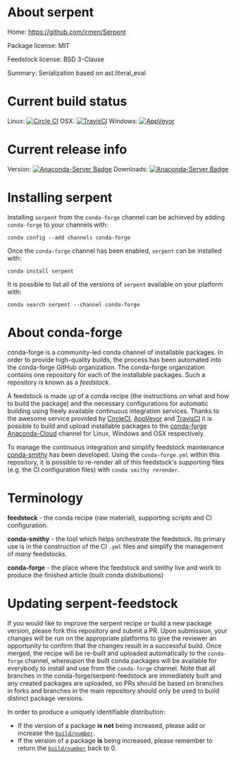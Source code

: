 About serpent
=============

Home: https://github.com/irmen/Serpent

Package license: MIT

Feedstock license: BSD 3-Clause

Summary: Serialization based on ast.literal_eval



Current build status
====================

Linux: [![Circle CI](https://circleci.com/gh/conda-forge/serpent-feedstock.svg?style=shield)](https://circleci.com/gh/conda-forge/serpent-feedstock)
OSX: [![TravisCI](https://travis-ci.org/conda-forge/serpent-feedstock.svg?branch=master)](https://travis-ci.org/conda-forge/serpent-feedstock)
Windows: [![AppVeyor](https://ci.appveyor.com/api/projects/status/github/conda-forge/serpent-feedstock?svg=True)](https://ci.appveyor.com/project/conda-forge/serpent-feedstock/branch/master)

Current release info
====================
Version: [![Anaconda-Server Badge](https://anaconda.org/conda-forge/serpent/badges/version.svg)](https://anaconda.org/conda-forge/serpent)
Downloads: [![Anaconda-Server Badge](https://anaconda.org/conda-forge/serpent/badges/downloads.svg)](https://anaconda.org/conda-forge/serpent)

Installing serpent
==================

Installing `serpent` from the `conda-forge` channel can be achieved by adding `conda-forge` to your channels with:

```
conda config --add channels conda-forge
```

Once the `conda-forge` channel has been enabled, `serpent` can be installed with:

```
conda install serpent
```

It is possible to list all of the versions of `serpent` available on your platform with:

```
conda search serpent --channel conda-forge
```


About conda-forge
=================

conda-forge is a community-led conda channel of installable packages.
In order to provide high-quality builds, the process has been automated into the
conda-forge GitHub organization. The conda-forge organization contains one repository
for each of the installable packages. Such a repository is known as a *feedstock*.

A feedstock is made up of a conda recipe (the instructions on what and how to build
the package) and the necessary configurations for automatic building using freely
available continuous integration services. Thanks to the awesome service provided by
[CircleCI](https://circleci.com/), [AppVeyor](http://www.appveyor.com/)
and [TravisCI](https://travis-ci.org/) it is possible to build and upload installable
packages to the [conda-forge](https://anaconda.org/conda-forge)
[Anaconda-Cloud](http://docs.anaconda.org/) channel for Linux, Windows and OSX respectively.

To manage the continuous integration and simplify feedstock maintenance
[conda-smithy](http://github.com/conda-forge/conda-smithy) has been developed.
Using the ``conda-forge.yml`` within this repository, it is possible to re-render all of
this feedstock's supporting files (e.g. the CI configuration files) with ``conda smithy rerender``.


Terminology
===========

**feedstock** - the conda recipe (raw material), supporting scripts and CI configuration.

**conda-smithy** - the tool which helps orchestrate the feedstock.
                   Its primary use is in the construction of the CI ``.yml`` files
                   and simplify the management of *many* feedstocks.

**conda-forge** - the place where the feedstock and smithy live and work to
                  produce the finished article (built conda distributions)


Updating serpent-feedstock
==========================

If you would like to improve the serpent recipe or build a new
package version, please fork this repository and submit a PR. Upon submission,
your changes will be run on the appropriate platforms to give the reviewer an
opportunity to confirm that the changes result in a successful build. Once
merged, the recipe will be re-built and uploaded automatically to the
`conda-forge` channel, whereupon the built conda packages will be available for
everybody to install and use from the `conda-forge` channel.
Note that all branches in the conda-forge/serpent-feedstock are
immediately built and any created packages are uploaded, so PRs should be based
on branches in forks and branches in the main repository should only be used to
build distinct package versions.

In order to produce a uniquely identifiable distribution:
 * If the version of a package **is not** being increased, please add or increase
   the [``build/number``](http://conda.pydata.org/docs/building/meta-yaml.html#build-number-and-string).
 * If the version of a package **is** being increased, please remember to return
   the [``build/number``](http://conda.pydata.org/docs/building/meta-yaml.html#build-number-and-string)
   back to 0.
